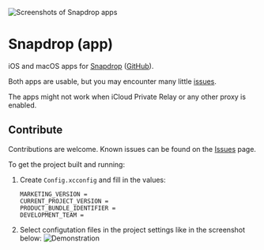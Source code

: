 ![Screenshots of Snapdrop apps](https://user-images.githubusercontent.com/5054148/138573763-d27903db-51c8-4aee-9048-566e48cd4f74.png)

# Snapdrop (app)

iOS and macOS apps for [Snapdrop](https://snapdrop.net/) ([GitHub](https://github.com/RobinLinus/snapdrop)).

Both apps are usable, but you may encounter many little [issues](https://github.com/tomdai/snapdrop-app/issues).

The apps might not work when iCloud Private Relay or any other proxy is enabled.

## Contribute

Contributions are welcome. Known issues can be found on the [Issues](https://github.com/tomdai/snapdrop-app/issues) page.

To get the project built and running:

1. Create `Config.xcconfig` and fill in the values:
    ```xcconfig
    MARKETING_VERSION = 
    CURRENT_PROJECT_VERSION = 
    PRODUCT_BUNDLE_IDENTIFIER = 
    DEVELOPMENT_TEAM = 
    ```
2. Select configutation files in the project settings like in the screenshot below:
    ![Demonstration](https://user-images.githubusercontent.com/5054148/138573060-42a4e288-d22c-45e4-ab78-ccacaab36f36.png)
